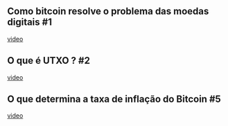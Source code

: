 ## Como bitcoin resolve o problema das moedas digitais #1
[video](https://youtu.be/qDoZElkVCCY)
## O que é UTXO ? #2
[video](https://youtu.be/Hujt0gZ1c68)




## O que determina a taxa de inflação do Bitcoin #5
[video](https://youtu.be/durjTh544jo)
